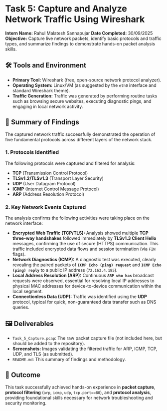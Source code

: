 # Task 5: Capture and Analyze Network Traffic Using Wireshark

**Intern Name:** Rahul Malatesh Sannapujar
**Date Completed:** 30/09/2025
**Objective:** Capture live network packets, identify basic protocols and traffic types, and summarize findings to demonstrate hands-on packet analysis skills.

## 🛠️ Tools and Environment

* **Primary Tool:** Wireshark (free, open-source network protocol analyzer).
* **Operating System:** Linux/VM (as suggested by the `eth0` interface and standard Wireshark theme).
* **Traffic Generation:** Traffic was generated by performing routine tasks such as browsing secure websites, executing diagnostic pings, and engaging in local network activity.

## 📝 Summary of Findings

The captured network traffic successfully demonstrated the operation of five fundamental protocols across different layers of the network stack.

### 1. Protocols Identified

The following protocols were captured and filtered for analysis:

* **TCP** (Transmission Control Protocol)
* **TLSv1.2/TLSv1.3** (Transport Layer Security)
* **UDP** (User Datagram Protocol)
* **ICMP** (Internet Control Message Protocol)
* **ARP** (Address Resolution Protocol)

### 2. Key Network Events Captured

The analysis confirms the following activities were taking place on the network interface:

* **Encrypted Web Traffic (TCP/TLS):** Analysis showed multiple **TCP three-way handshakes** followed immediately by **TLSv1.3 Client Hello** messages, confirming the use of secure (HTTPS) communication. This traffic included encrypted data flows and session termination (via `FIN` flags).
* **Network Diagnostics (ICMP):** A diagnostic test was executed, clearly revealing the paired packets of **`ICMP Echo (ping) request`** and **`ICMP Echo (ping) reply`** to a public IP address (`72.163.4.185`).
* **Local Address Resolution (ARP):** Continuous **`ARP who has`** broadcast requests were observed, essential for resolving local IP addresses to physical MAC addresses for device-to-device communication within the local segment.
* **Connectionless Data (UDP):** Traffic was identified using the **UDP** protocol, typical for quick, non-guaranteed data transfer such as DNS queries.

## 🖼️ Deliverables

* `Task_5_Capture.pcap`: The raw packet capture file (not included here, but should be added to the repository).
* **Screenshots:** Images validating the filtered traffic for ARP, ICMP, TCP, UDP, and TLS (as submitted).
* `README.md`: This summary of findings and methodology.

## 🔑 Outcome

This task successfully achieved hands-on experience in **packet capture**, **protocol filtering** (`arp`, `icmp`, `udp`, `tcp.port==80`), and **protocol analysis**, providing foundational skills necessary for network troubleshooting and security monitoring.
